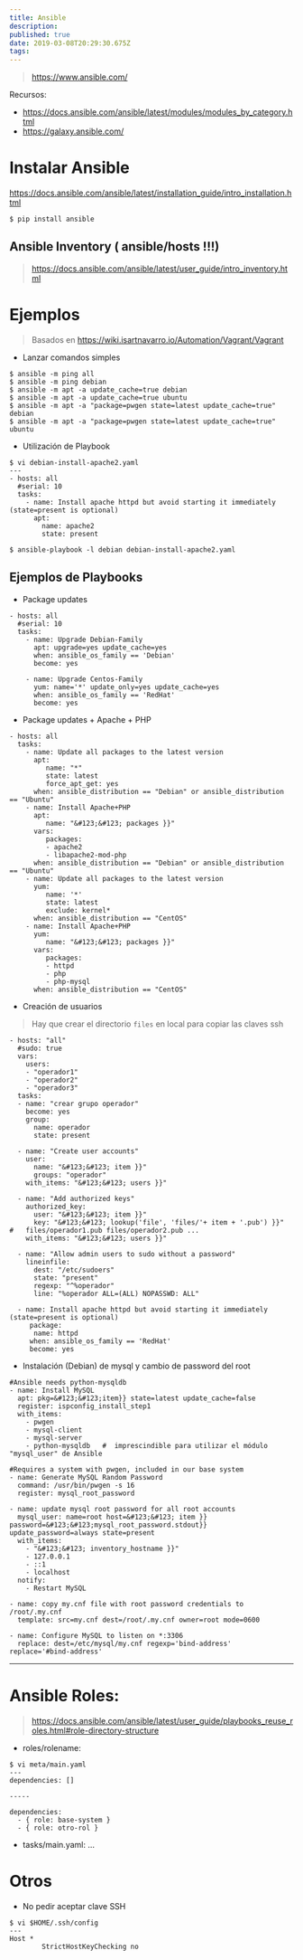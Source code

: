 ```yaml
---
title: Ansible
description: 
published: true
date: 2019-03-08T20:29:30.675Z
tags: 
---
```


> https://www.ansible.com/

Recursos:
- https://docs.ansible.com/ansible/latest/modules/modules_by_category.html
- https://galaxy.ansible.com/

# Instalar Ansible
https://docs.ansible.com/ansible/latest/installation_guide/intro_installation.html

`$ pip install ansible`

## Ansible Inventory ( ansible/hosts !!!)

> https://docs.ansible.com/ansible/latest/user_guide/intro_inventory.html

# Ejemplos

> Basados en https://wiki.isartnavarro.io/Automation/Vagrant/Vagrant

- Lanzar comandos simples

```
$ ansible -m ping all
$ ansible -m ping debian
$ ansible -m apt -a update_cache=true debian
$ ansible -m apt -a update_cache=true ubuntu
$ ansible -m apt -a "package=pwgen state=latest update_cache=true" debian
$ ansible -m apt -a "package=pwgen state=latest update_cache=true" ubuntu
```

- Utilización de Playbook

```
$ vi debian-install-apache2.yaml
---
- hosts: all
  #serial: 10
  tasks:
    - name: Install apache httpd but avoid starting it immediately (state=present is optional)
      apt:
        name: apache2
        state: present
```

`$ ansible-playbook -l debian debian-install-apache2.yaml`

## Ejemplos de Playbooks

- Package updates
```
- hosts: all
  #serial: 10
  tasks:
    - name: Upgrade Debian-Family
      apt: upgrade=yes update_cache=yes
      when: ansible_os_family == 'Debian'
      become: yes
      
    - name: Upgrade Centos-Family
      yum: name='*' update_only=yes update_cache=yes
      when: ansible_os_family == 'RedHat'
      become: yes
```

- Package updates + Apache + PHP
```
- hosts: all
  tasks:
    - name: Update all packages to the latest version
      apt:
         name: "*"
         state: latest
         force_apt_get: yes
      when: ansible_distribution == "Debian" or ansible_distribution == "Ubuntu"
    - name: Install Apache+PHP
      apt:
         name: "&#123;&#123; packages }}"
      vars:
         packages:
         - apache2
         - libapache2-mod-php
      when: ansible_distribution == "Debian" or ansible_distribution == "Ubuntu"
    - name: Update all packages to the latest version
      yum:
         name: '*'
         state: latest
         exclude: kernel*
      when: ansible_distribution == "CentOS"
    - name: Install Apache+PHP
      yum:
         name: "&#123;&#123; packages }}"
      vars:
         packages:
         - httpd
         - php
         - php-mysql
      when: ansible_distribution == "CentOS"
```

- Creación de usuarios

> Hay que crear el directorio `files` en local para copiar las claves ssh

```
- hosts: "all"
  #sudo: true
  vars:
    users:
    - "operador1"
    - "operador2"
    - "operador3"
  tasks:
  - name: "crear grupo operador"
    become: yes 
    group:
      name: operador
      state: present

  - name: "Create user accounts"
    user:
      name: "&#123;&#123; item }}"
      groups: "operador"
    with_items: "&#123;&#123; users }}"

  - name: "Add authorized keys"
    authorized_key:
      user: "&#123;&#123; item }}"
      key: "&#123;&#123; lookup('file', 'files/'+ item + '.pub') }}"    #   files/operador1.pub files/operador2.pub ...
    with_items: "&#123;&#123; users }}"

  - name: "Allow admin users to sudo without a password"
    lineinfile:
      dest: "/etc/sudoers"
      state: "present"
      regexp: "^%operador"
      line: "%operador ALL=(ALL) NOPASSWD: ALL"

  - name: Install apache httpd but avoid starting it immediately (state=present is optional)
     package:
      name: httpd
     when: ansible_os_family == 'RedHat'
     become: yes
```

- Instalación (Debian) de mysql y cambio de password del root

```
#Ansible needs python-mysqldb
- name: Install MySQL
  apt: pkg=&#123;&#123;item}} state=latest update_cache=false
  register: ispconfig_install_step1
  with_items:
    - pwgen
    - mysql-client
    - mysql-server
    - python-mysqldb   #  imprescindible para utilizar el módulo "mysql_user" de Ansible

#Requires a system with pwgen, included in our base system
- name: Generate MySQL Random Password
  command: /usr/bin/pwgen -s 16
  register: mysql_root_password

- name: update mysql root password for all root accounts
  mysql_user: name=root host=&#123;&#123; item }} password=&#123;&#123;mysql_root_password.stdout}}  update_password=always state=present
  with_items:
    - "&#123;&#123; inventory_hostname }}"
    - 127.0.0.1
    - ::1
    - localhost
  notify:
    - Restart MySQL

- name: copy my.cnf file with root password credentials to /root/.my.cnf
  template: src=my.cnf dest=/root/.my.cnf owner=root mode=0600

- name: Configure MySQL to listen on *:3306
  replace: dest=/etc/mysql/my.cnf regexp='bind-address' replace='#bind-address'
```

------------------------------------------------------------------
# Ansible Roles:
    
> https://docs.ansible.com/ansible/latest/user_guide/playbooks_reuse_roles.html#role-directory-structure

- roles/rolename:

```
$ vi meta/main.yaml
---
dependencies: []

-----

dependencies:
  - { role: base-system }
  - { role: otro-rol }
```
- tasks/main.yaml:
...

# Otros

- No pedir aceptar clave SSH

```
$ vi $HOME/.ssh/config
---
Host *
        StrictHostKeyChecking no
```